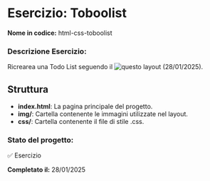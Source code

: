 # Esercizio: Toboolist
**Nome in codice:** html-css-toboolist

### Descrizione Esercizio:
Ricrearea una Todo List seguendo il ![questo layout](https://github.com/user-attachments/assets/b45e2127-5b1f-4ab7-96d2-e38723a61448) (28/01/2025).

## Struttura
- **index.html**: La pagina principale del progetto.
- **img/**: Cartella contenente le immagini utilizzate nel layout.
- **css/**: Cartella contenente il file di stile .css.

### Stato del progetto:
✅ Esercizio 

**Completato il:** 28/01/2025
